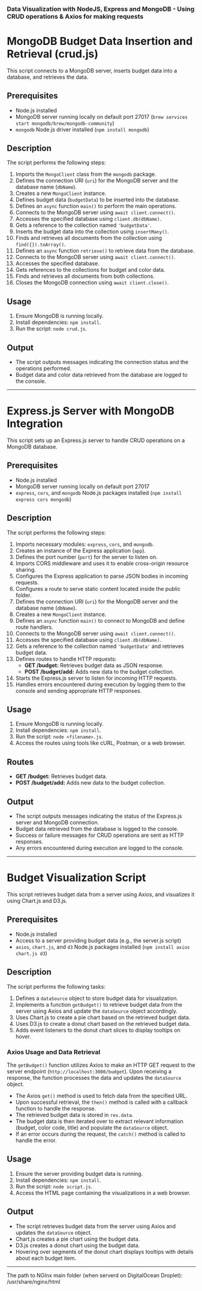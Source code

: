 ### Data Visualization with NodeJS, Express and MongoDB - Using CRUD operations & Axios for making requests

# MongoDB Budget Data Insertion and Retrieval (crud.js)

This script connects to a MongoDB server, inserts budget data into a database, and retrieves the data.

## Prerequisites

- Node.js installed
- MongoDB server running locally on default port 27017 (`brew services start mongodb/brew/mongodb-community`)
- `mongodb` Node.js driver installed (`npm install mongodb`)

## Description

The script performs the following steps:

1. Imports the `MongoClient` class from the `mongodb` package.
2. Defines the connection URI (`uri`) for the MongoDB server and the database name (`dbName`).
3. Creates a new `MongoClient` instance.
4. Defines budget data (`budgetData`) to be inserted into the database.
5. Defines an `async` function `main()` to perform the main operations.
6. Connects to the MongoDB server using `await client.connect()`.
7. Accesses the specified database using `client.db(dbName)`.
8. Gets a reference to the collection named `'budgetData'`.
9. Inserts the budget data into the collection using `insertMany()`.
10. Finds and retrieves all documents from the collection using `find({}).toArray()`.
11. Defines an `async` function `retrieve()` to retrieve data from the database.
12. Connects to the MongoDB server using `await client.connect()`.
13. Accesses the specified database.
14. Gets references to the collections for budget and color data.
15. Finds and retrieves all documents from both collections.
16. Closes the MongoDB connection using `await client.close()`.

## Usage

1. Ensure MongoDB is running locally.
2. Install dependencies: `npm install`.
3. Run the script: `node crud.js`.

## Output

- The script outputs messages indicating the connection status and the operations performed.
- Budget data and color data retrieved from the database are logged to the console.
<hr>

# Express.js Server with MongoDB Integration

This script sets up an Express.js server to handle CRUD operations on a MongoDB database.

## Prerequisites

- Node.js installed
- MongoDB server running locally on default port 27017
- `express`, `cors`, and `mongodb` Node.js packages installed (`npm install express cors mongodb`)

## Description

The script performs the following steps:

1. Imports necessary modules: `express`, `cors`, and `mongodb`.
2. Creates an instance of the Express application (`app`).
3. Defines the port number (`port`) for the server to listen on.
4. Imports CORS middleware and uses it to enable cross-origin resource sharing.
5. Configures the Express application to parse JSON bodies in incoming requests.
6. Configures a route to serve static content located inside the public folder.
7. Defines the connection URI (`uri`) for the MongoDB server and the database name (`dbName`).
8. Creates a new `MongoClient` instance.
9. Defines an `async` function `main()` to connect to MongoDB and define route handlers.
10. Connects to the MongoDB server using `await client.connect()`.
11. Accesses the specified database using `client.db(dbName)`.
12. Gets a reference to the collection named `'budgetData'` and retrieves budget data.
13. Defines routes to handle HTTP requests:
    - **GET /budget:** Retrieves budget data as JSON response.
    - **POST /budget/add:** Adds new data to the budget collection.
14. Starts the Express.js server to listen for incoming HTTP requests.
15. Handles errors encountered during execution by logging them to the console and sending appropriate HTTP responses.

## Usage

1. Ensure MongoDB is running locally.
2. Install dependencies: `npm install`.
3. Run the script: `node <filename>.js`.
4. Access the routes using tools like cURL, Postman, or a web browser.

## Routes

- **GET /budget:** Retrieves budget data.
- **POST /budget/add:** Adds new data to the budget collection.

## Output

- The script outputs messages indicating the status of the Express.js server and MongoDB connection.
- Budget data retrieved from the database is logged to the console.
- Success or failure messages for CRUD operations are sent as HTTP responses.
- Any errors encountered during execution are logged to the console.
<hr>

# Budget Visualization Script

This script retrieves budget data from a server using Axios, and visualizes it using Chart.js and D3.js.

## Prerequisites

- Node.js installed
- Access to a server providing budget data (e.g., the server.js script)
- `axios`, `chart.js`, and `d3` Node.js packages installed (`npm install axios chart.js d3`)

## Description

The script performs the following tasks:

1. Defines a `dataSource` object to store budget data for visualization.
2. Implements a function `getBudget()` to retrieve budget data from the server using Axios and update the `dataSource` object accordingly.
3. Uses Chart.js to create a pie chart based on the retrieved budget data.
4. Uses D3.js to create a donut chart based on the retrieved budget data.
5. Adds event listeners to the donut chart slices to display tooltips on hover.

### Axios Usage and Data Retrieval

The `getBudget()` function utilizes Axios to make an HTTP GET request to the server endpoint (`http://localhost:3000/budget`). Upon receiving a response, the function processes the data and updates the `dataSource` object.

- The Axios `get()` method is used to fetch data from the specified URL.
- Upon successful retrieval, the `then()` method is called with a callback function to handle the response.
- The retrieved budget data is stored in `res.data`.
- The budget data is then iterated over to extract relevant information (budget, color code, title) and populate the `dataSource` object.
- If an error occurs during the request, the `catch()` method is called to handle the error.

## Usage

1. Ensure the server providing budget data is running.
2. Install dependencies: `npm install`.
3. Run the script: `node script.js`.
4. Access the HTML page containing the visualizations in a web browser.

## Output

- The script retrieves budget data from the server using Axios and updates the `dataSource` object.
- Chart.js creates a pie chart using the budget data.
- D3.js creates a donut chart using the budget data.
- Hovering over segments of the donut chart displays tooltips with details about each budget item.
<hr>

The path to NGInx main folder (when serverd on DigitalOcean Droplet):
/usr/share/nginx/html
